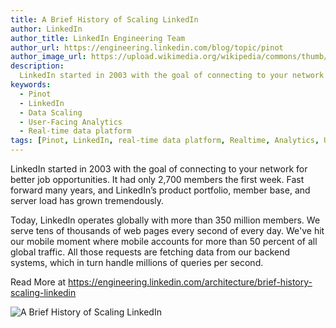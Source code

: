 ```yaml
---
title: A Brief History of Scaling LinkedIn
author: LinkedIn
author_title: LinkedIn Engineering Team
author_url: https://engineering.linkedin.com/blog/topic/pinot
author_image_url: https://upload.wikimedia.org/wikipedia/commons/thumb/e/e9/Linkedin_icon.svg/512px-Linkedin_icon.svg.png
description:
  LinkedIn started in 2003 with the goal of connecting to your network for better job opportunities. It had only 2,700 members the first week. Fast forward many years, and LinkedIn’s product portfolio, member base, and server load has grown tremendously.
keywords:
  - Pinot
  - LinkedIn
  - Data Scaling
  - User-Facing Analytics
  - Real-time data platform
tags: [Pinot, LinkedIn, real-time data platform, Realtime, Analytics, User-Facing Analytics]
---
```


LinkedIn started in 2003 with the goal of connecting to your network for better job opportunities. It had only 2,700 members the first week. Fast forward many years, and LinkedIn’s product portfolio, member base, and server load has grown tremendously.

Today, LinkedIn operates globally with more than 350 million members. We serve tens of thousands of web pages every second of every day. We've hit our mobile moment where mobile accounts for more than 50 percent of all global traffic. All those requests are fetching data from our backend systems, which in turn handle millions of queries per second.

Read More at https://engineering.linkedin.com/architecture/brief-history-scaling-linkedin

![A Brief History of Scaling LinkedIn](https://content.linkedin.com/content/dam/engineering/en-us/blog/migrated/data_centers_pops_0.png)
